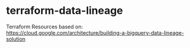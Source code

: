 # terraform-data-lineage
Terraform Resources based on: https://cloud.google.com/architecture/building-a-bigquery-data-lineage-solution

